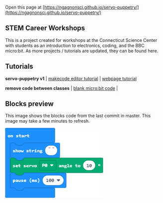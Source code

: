  Open this page at [https://ngagnonsci.github.io/servo-puppetry/](https://ngagnonsci.github.io/servo-puppetry/)

## STEM Career Workshops
This is a project created for workshops at the Connecticut Science Center with students as an introduction to electronics, coding, and the BBC micro:bit. 
As more projects / tutorials are updated, they can be found here.

## Tutorials
**servo-puppetry v1** | [makecode editor tutorial](https://makecode.microbit.org/beta#tutorial:github:ngagnonsci/servo-puppetry/beginner-servo) | [webpage tutorial](/servo-puppetry/beginner-servo) 

**remove code between classes** | [blank micro:bit code](https://makecode.microbit.org/#editor) |

## Blocks preview

This image shows the blocks code from the last commit in master.
This image may take a few minutes to refresh.

![A rendered view of the blocks](https://github.com/ngagnonsci/servo-puppetry/raw/master/.github/makecode/blocks.png)
